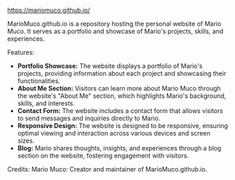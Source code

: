 https://mariomuco.github.io/

MarioMuco.github.io is a repository hosting the personal website of Mario Muco. It serves as a portfolio and showcase of Mario's projects, skills, and experiences.

Features:
<ul>
<li><strong>Portfolio Showcase:</strong> The website displays a portfolio of Mario's projects, providing information about each project and showcasing their functionalities.</li>
<li><strong>About Me Section:</strong> Visitors can learn more about Mario Muco through the website's "About Me" section, which highlights Mario's background, skills, and interests.</li>
<li><strong>Contact Form:</strong> The website includes a contact form that allows visitors to send messages and inquiries directly to Mario.</li>
<li><strong>Responsive Design:</strong> The website is designed to be responsive, ensuring optimal viewing and interaction across various devices and screen sizes.</li>
<li><strong>Blog:</strong> Mario shares thoughts, insights, and experiences through a blog section on the website, fostering engagement with visitors.</li>
</ul>

Credits:
Mario Muco: Creator and maintainer of MarioMuco.github.io.
